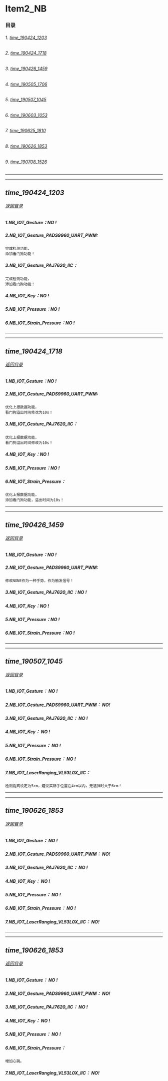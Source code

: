 # Item2_NB
### <span id="99">目录</span>
###### 1. [time_190424_1203](#1) 
###### 2. [time_190424_1718](#2) 
###### 3. [time_190426_1459](#3) 
###### 4. [time_190505_1706](#4) 
###### 5. [time_190507_1045](#5) 
###### 6. [time_190603_1053](#6) 
###### 7. [time_190625_1810](#7)   
###### 8. [time_190626_1853](#8) 
###### 9. [time_190708_1526](#9) 
---
---

## <span id="1">*time_190424_1203*</span>
###### [返回目录](#99) 
##### 1.NB_IOT_Gesture：NO !
##### 2.NB_IOT_Gesture_PADS9960_UART_PWM:
    完成检测功能，
    添加看门狗功能！
##### 3.NB_IOT_Gesture_PAJ7620_IIC：
    完成检测功能，
    添加看门狗功能！
##### 4.NB_IOT_Key：NO !
##### 5.NB_IOT_Pressure：NO !
##### 6.NB_IOT_Strain_Pressure：NO !

---
---
## <span id="2">*time_190424_1718*</span>
###### [返回目录](#99) 
##### 1.NB_IOT_Gesture：NO !
##### 2.NB_IOT_Gesture_PADS9960_UART_PWM:
    优化上报数据功能，
    看门狗溢出时间修改为10s！
##### 3.NB_IOT_Gesture_PAJ7620_IIC：
    优化上报数据功能，
    看门狗溢出时间修改为10s！
##### 4.NB_IOT_Key：NO !
##### 5.NB_IOT_Pressure：NO !
##### 6.NB_IOT_Strain_Pressure：
    优化上报数据功能，
    添加看门狗功能，溢出时间为10s！

---
---
## <span id="3">*time_190426_1459*</span>
###### [返回目录](#99) 
##### 1.NB_IOT_Gesture：NO !
##### 2.NB_IOT_Gesture_PADS9960_UART_PWM:
    修改NONE作为一种手势，作为触发信号！
##### 3.NB_IOT_Gesture_PAJ7620_IIC：NO !
##### 4.NB_IOT_Key：NO !
##### 5.NB_IOT_Pressure：NO !
##### 6.NB_IOT_Strain_Pressure：NO !

---
---
## <span id="5">*time_190507_1045*</span>
###### [返回目录](#99) 
##### 1.NB_IOT_Gesture：    NO !
##### 2.NB_IOT_Gesture_PADS9960_UART_PWM：   NO!
##### 3.NB_IOT_Gesture_PAJ7620_IIC：    NO !
##### 4.NB_IOT_Key：    NO !
##### 5.NB_IOT_Pressure：   NO !
##### 6.NB_IOT_Strain_Pressure：    NO !
##### 7.NB_IOT_LaserRanging_VL53L0X_IIC：
    检测距离设定为5cm，建议实际手位置在4cm以内，无遮挡时大于6cm！

---
---
## <span id="8">*time_190626_1853*</span>
###### [返回目录](#99) 
##### 1.NB_IOT_Gesture：    NO !
##### 2.NB_IOT_Gesture_PADS9960_UART_PWM：   NO!
##### 3.NB_IOT_Gesture_PAJ7620_IIC：    NO !
##### 4.NB_IOT_Key：    NO !
##### 5.NB_IOT_Pressure：   NO !
##### 6.NB_IOT_Strain_Pressure：    NO !
##### 7.NB_IOT_LaserRanging_VL53L0X_IIC：   NO!

---
---
## <span id="8">*time_190626_1853*</span>
###### [返回目录](#99) 
##### 1.NB_IOT_Gesture：    NO !
##### 2.NB_IOT_Gesture_PADS9960_UART_PWM：   NO!
##### 3.NB_IOT_Gesture_PAJ7620_IIC：    NO !
##### 4.NB_IOT_Key：    NO !
##### 5.NB_IOT_Pressure：   NO !
##### 6.NB_IOT_Strain_Pressure：    
    增加心跳。
##### 7.NB_IOT_LaserRanging_VL53L0X_IIC：   NO!